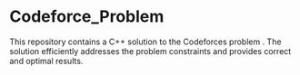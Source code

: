 # Codeforce_Problem
This repository contains a C++ solution to the Codeforces problem . The solution efficiently addresses the problem constraints and provides correct and optimal results.

